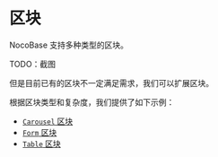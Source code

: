 # 区块

NocoBase 支持多种类型的区块。

TODO：截图

但是目前已有的区块不一定满足需求，我们可以扩展区块。

根据区块类型和复杂度，我们提供了如下示例：

- [`Carousel` 区块](/plugin-samples/block/block-carousel)
- [`Form` 区块](/plugin-samples/block/block-form)
- [`Table` 区块](/plugin-samples/block/block-table)
